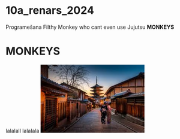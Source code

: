 # 10a_renars_2024
Programešana
Filthy Monkey who cant even use Jujutsu
<b>MONKEYS</B>
<h1>MONKEYS</h1>
lalalall
lalalala
<img src="Japan.jpg">
